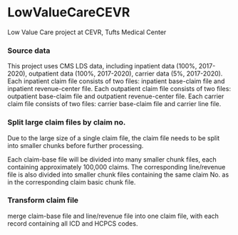 # LowValueCareCEVR
Low Value Care project at CEVR, Tufts Medical Center

### Source data
This project uses CMS LDS data, including inpatient data (100%, 2017-2020), outpatient data (100%, 2017-2020), carrier data (5%, 2017-2020). 
Each inpatient claim file consists of two files: inpatient base-claim file and inpatient revenue-center file. 
Each outpatient claim file consists of two files: outpatient base-claim file and outpatient revenue-center file.
Each carrier claim file consists of two files: carrier base-claim file and carrier line file. 

### Split large claim files by claim no. 
Due to the large size of a single claim file, the claim file needs to be split into smaller chunks before further processing. 

Each claim-base file will be divided into many smaller chunk files, each containing approximately 100,000 claims. 
The corresponding line/revenue file is also divided into smaller chunk files containing the same claim No. as in the corresponding claim basic chunk file.

### Transform claim file
merge claim-base file and line/revenue file into one claim file, with each record containing all ICD and HCPCS codes. 





